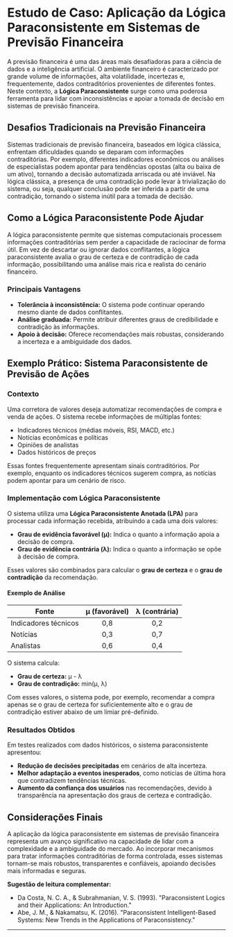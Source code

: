 
# Estudo de Caso: Aplicação da Lógica Paraconsistente em Sistemas de Previsão Financeira

A previsão financeira é uma das áreas mais desafiadoras para a ciência de dados e a inteligência artificial. O ambiente financeiro é caracterizado por grande volume de informações, alta volatilidade, incertezas e, frequentemente, dados contraditórios provenientes de diferentes fontes. Neste contexto, a **Lógica Paraconsistente** surge como uma poderosa ferramenta para lidar com inconsistências e apoiar a tomada de decisão em sistemas de previsão financeira.

## Desafios Tradicionais na Previsão Financeira

Sistemas tradicionais de previsão financeira, baseados em lógica clássica, enfrentam dificuldades quando se deparam com informações contraditórias. Por exemplo, diferentes indicadores econômicos ou análises de especialistas podem apontar para tendências opostas (alta ou baixa de um ativo), tornando a decisão automatizada arriscada ou até inviável. Na lógica clássica, a presença de uma contradição pode levar à trivialização do sistema, ou seja, qualquer conclusão pode ser inferida a partir de uma contradição, tornando o sistema inútil para a tomada de decisão.

## Como a Lógica Paraconsistente Pode Ajudar

A lógica paraconsistente permite que sistemas computacionais processem informações contraditórias sem perder a capacidade de raciocinar de forma útil. Em vez de descartar ou ignorar dados conflitantes, a lógica paraconsistente avalia o grau de certeza e de contradição de cada informação, possibilitando uma análise mais rica e realista do cenário financeiro.

### Principais Vantagens

- **Tolerância à inconsistência:** O sistema pode continuar operando mesmo diante de dados conflitantes.
- **Análise graduada:** Permite atribuir diferentes graus de credibilidade e contradição às informações.
- **Apoio à decisão:** Oferece recomendações mais robustas, considerando a incerteza e a ambiguidade dos dados.

## Exemplo Prático: Sistema Paraconsistente de Previsão de Ações

### Contexto

Uma corretora de valores deseja automatizar recomendações de compra e venda de ações. O sistema recebe informações de múltiplas fontes:

- Indicadores técnicos (médias móveis, RSI, MACD, etc.)
- Notícias econômicas e políticas
- Opiniões de analistas
- Dados históricos de preços

Essas fontes frequentemente apresentam sinais contraditórios. Por exemplo, enquanto os indicadores técnicos sugerem compra, as notícias podem apontar para um cenário de risco.

### Implementação com Lógica Paraconsistente

O sistema utiliza uma **Lógica Paraconsistente Anotada (LPA)** para processar cada informação recebida, atribuindo a cada uma dois valores:

- **Grau de evidência favorável (μ):** Indica o quanto a informação apoia a decisão de compra.
- **Grau de evidência contrária (λ):** Indica o quanto a informação se opõe à decisão de compra.

Esses valores são combinados para calcular o **grau de certeza** e o **grau de contradição** da recomendação.

#### Exemplo de Análise

| Fonte                | μ (favorável) | λ (contrária) |
|----------------------|:-------------:|:-------------:|
| Indicadores técnicos |     0,8       |     0,2       |
| Notícias             |     0,3       |     0,7       |
| Analistas            |     0,6       |     0,4       |

O sistema calcula:

- **Grau de certeza:** μ - λ
- **Grau de contradição:** min(μ, λ)

Com esses valores, o sistema pode, por exemplo, recomendar a compra apenas se o grau de certeza for suficientemente alto e o grau de contradição estiver abaixo de um limiar pré-definido.

### Resultados Obtidos

Em testes realizados com dados históricos, o sistema paraconsistente apresentou:

- **Redução de decisões precipitadas** em cenários de alta incerteza.
- **Melhor adaptação a eventos inesperados**, como notícias de última hora que contradizem tendências técnicas.
- **Aumento da confiança dos usuários** nas recomendações, devido à transparência na apresentação dos graus de certeza e contradição.

## Considerações Finais

A aplicação da lógica paraconsistente em sistemas de previsão financeira representa um avanço significativo na capacidade de lidar com a complexidade e a ambiguidade do mercado. Ao incorporar mecanismos para tratar informações contraditórias de forma controlada, esses sistemas tornam-se mais robustos, transparentes e confiáveis, apoiando decisões mais informadas e seguras.

**Sugestão de leitura complementar:**  
- Da Costa, N. C. A., & Subrahmanian, V. S. (1993). "Paraconsistent Logics and their Applications: An Introduction."  
- Abe, J. M., & Nakamatsu, K. (2016). "Paraconsistent Intelligent-Based Systems: New Trends in the Applications of Paraconsistency."

---
```